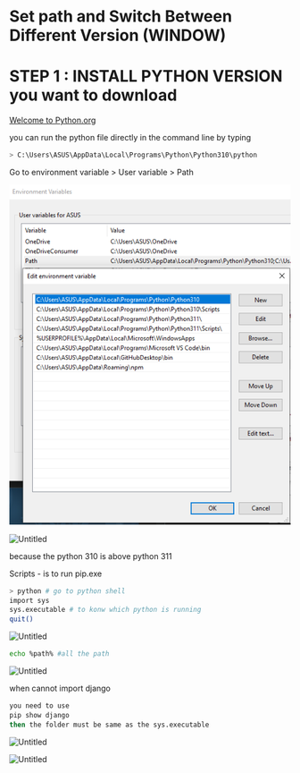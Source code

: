 # Set path and Switch Between Different Version (WINDOW)

# STEP 1 : INSTALL PYTHON VERSION you want to download

[Welcome to Python.org](https://www.python.org/)

you can run the python file directly in the command line by typing

```bash
> C:\Users\ASUS\AppData\Local\Programs\Python\Python310\python
```

Go to environment variable > User variable > Path

![Untitled](https://raw.githubusercontent.com/Fulim13/PythonLearning/main/image/env.png?token=GHSAT0AAAAAAB6KDISRQ6E662CMNFRMS6CYY65F2OQ)

![Untitled](https://github.com/Fulim13/PythonLearning/tree/main/image/pythonversion.png?raw=true)

because the python 310 is above python 311

Scripts - is to run pip.exe

```bash
> python # go to python shell
import sys
sys.executable # to konw which python is running
quit()
```

![Untitled](https://github.com/Fulim13/PythonLearning/tree/main/image/sysexecutable.png?raw=true)

```bash
echo %path% #all the path
```

![Untitled](https://github.com/Fulim13/PythonLearning/tree/main/image/echoPath.png?raw=true)

when cannot import django

```bash
you need to use
pip show django
then the folder must be same as the sys.executable
```

![Untitled](https://github.com/Fulim13/PythonLearning/tree/main/image/pipshow.png?raw=true)

![Untitled](https://github.com/Fulim13/PythonLearning/tree/main/image/sysexecutable_highlight.png?raw=true)
